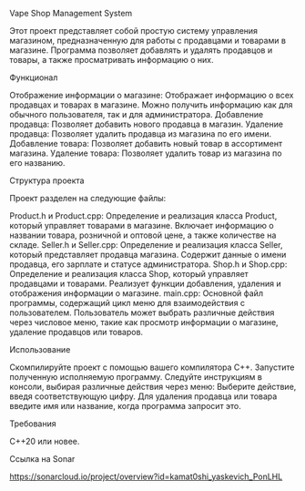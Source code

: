 Vape Shop Management System

Этот проект представляет собой простую систему управления магазином, предназначенную для работы с продавцами и товарами в магазине. Программа позволяет добавлять и удалять продавцов и товары, а также просматривать информацию о них.

Функционал

Отображение информации о магазине:
Отображает информацию о всех продавцах и товарах в магазине.
Можно получить информацию как для обычного пользователя, так и для администратора.
Добавление продавца: Позволяет добавить нового продавца в магазин.
Удаление продавца: Позволяет удалить продавца из магазина по его имени.
Добавление товара: Позволяет добавить новый товар в ассортимент магазина.
Удаление товара: Позволяет удалить товар из магазина по его названию.

Структура проекта

Проект разделен на следующие файлы:

Product.h и Product.cpp: Определение и реализация класса Product, который управляет товарами в магазине. Включает информацию о названии товара, розничной и оптовой цене, а также количестве на складе.
Seller.h и Seller.cpp: Определение и реализация класса Seller, который представляет продавца магазина. Содержит данные о имени продавца, его зарплате и статусе администратора.
Shop.h и Shop.cpp: Определение и реализация класса Shop, который управляет продавцами и товарами. Реализует функции добавления, удаления и отображения информации о магазине.
main.cpp: Основной файл программы, содержащий цикл меню для взаимодействия с пользователем. Пользователь может выбрать различные действия через числовое меню, такие как просмотр информации о магазине, удаление продавцов или товаров.

Использование

Скомпилируйте проект с помощью вашего компилятора C++.
Запустите полученную исполняемую программу.
Следуйте инструкциям в консоли, выбирая различные действия через меню:
Выберите действие, введя соответствующую цифру.
Для удаления продавца или товара введите имя или название, когда программа запросит это.

Требования

C++20 или новее.

Ссылка на Sonar

https://sonarcloud.io/project/overview?id=kamat0shi_yaskevich_PonLHL